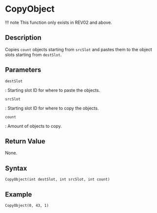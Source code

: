 # CopyObject

!!! note
    This function only exists in REV02 and above.

## Description
Copies `count` objects starting from `srcSlot` and pastes them to the object slots starting from `destSlot`.

## Parameters
`destSlot`

:   Starting slot ID for where to paste the objects.

`srcSlot`

:   Starting slot ID for where to copy the objects.

`count`

:   Amount of objects to copy.

## Return Value
None.

## Syntax
```
CopyObject(int destSlot, int srcSlot, int count)
```

## Example
```
CopyObject(0, 43, 1)
```
